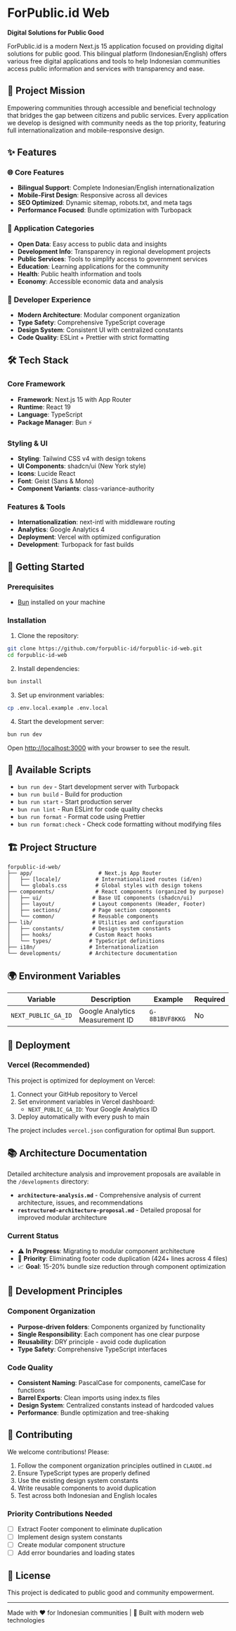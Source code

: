 # ForPublic.id Web

**Digital Solutions for Public Good**

ForPublic.id is a modern Next.js 15 application focused on providing digital solutions for public good. This bilingual platform (Indonesian/English) offers various free digital applications and tools to help Indonesian communities access public information and services with transparency and ease.

## 🎯 Project Mission

Empowering communities through accessible and beneficial technology that bridges the gap between citizens and public services. Every application we develop is designed with community needs as the top priority, featuring full internationalization and mobile-responsive design.

## ✨ Features

### 🌐 **Core Features**

- **Bilingual Support**: Complete Indonesian/English internationalization
- **Mobile-First Design**: Responsive across all devices
- **SEO Optimized**: Dynamic sitemap, robots.txt, and meta tags
- **Performance Focused**: Bundle optimization with Turbopack

### 📱 **Application Categories**

- **Open Data**: Easy access to public data and insights
- **Development Info**: Transparency in regional development projects
- **Public Services**: Tools to simplify access to government services
- **Education**: Learning applications for the community
- **Health**: Public health information and tools
- **Economy**: Accessible economic data and analysis

### 🔧 **Developer Experience**

- **Modern Architecture**: Modular component organization
- **Type Safety**: Comprehensive TypeScript coverage
- **Design System**: Consistent UI with centralized constants
- **Code Quality**: ESLint + Prettier with strict formatting

## 🛠️ Tech Stack

### **Core Framework**

- **Framework**: Next.js 15 with App Router
- **Runtime**: React 19
- **Language**: TypeScript
- **Package Manager**: Bun ⚡

### **Styling & UI**

- **Styling**: Tailwind CSS v4 with design tokens
- **UI Components**: shadcn/ui (New York style)
- **Icons**: Lucide React
- **Font**: Geist (Sans & Mono)
- **Component Variants**: class-variance-authority

### **Features & Tools**

- **Internationalization**: next-intl with middleware routing
- **Analytics**: Google Analytics 4
- **Deployment**: Vercel with optimized configuration
- **Development**: Turbopack for fast builds

## 🚀 Getting Started

### Prerequisites

- [Bun](https://bun.sh) installed on your machine

### Installation

1. Clone the repository:

```bash
git clone https://github.com/forpublic-id/forpublic-id-web.git
cd forpublic-id-web
```

2. Install dependencies:

```bash
bun install
```

3. Set up environment variables:

```bash
cp .env.local.example .env.local
```

4. Start the development server:

```bash
bun run dev
```

Open [http://localhost:3000](http://localhost:3000) with your browser to see the result.

## 📝 Available Scripts

- `bun run dev` - Start development server with Turbopack
- `bun run build` - Build for production
- `bun run start` - Start production server
- `bun run lint` - Run ESLint for code quality checks
- `bun run format` - Format code using Prettier
- `bun run format:check` - Check code formatting without modifying files

## 🏗️ Project Structure

```
forpublic-id-web/
├── app/                     # Next.js App Router
│   ├── [locale]/           # Internationalized routes (id/en)
│   └── globals.css         # Global styles with design tokens
├── components/             # React components (organized by purpose)
│   ├── ui/                # Base UI components (shadcn/ui)
│   ├── layout/            # Layout components (Header, Footer)
│   ├── sections/          # Page section components
│   └── common/            # Reusable components
├── lib/                   # Utilities and configuration
│   ├── constants/         # Design system constants
│   ├── hooks/            # Custom React hooks
│   └── types/            # TypeScript definitions
├── i18n/                 # Internationalization
└── developments/         # Architecture documentation
```

## 🌍 Environment Variables

| Variable            | Description                     | Example        | Required |
| ------------------- | ------------------------------- | -------------- | -------- |
| `NEXT_PUBLIC_GA_ID` | Google Analytics Measurement ID | `G-8B1BVF8KKG` | No       |

## 🚀 Deployment

### Vercel (Recommended)

This project is optimized for deployment on Vercel:

1. Connect your GitHub repository to Vercel
2. Set environment variables in Vercel dashboard:
   - `NEXT_PUBLIC_GA_ID`: Your Google Analytics ID
3. Deploy automatically with every push to main

The project includes `vercel.json` configuration for optimal Bun support.

## 📚 Architecture Documentation

Detailed architecture analysis and improvement proposals are available in the `/developments` directory:

- **`architecture-analysis.md`** - Comprehensive analysis of current architecture, issues, and recommendations
- **`restructured-architecture-proposal.md`** - Detailed proposal for improved modular architecture

### Current Status

- ⚠️ **In Progress**: Migrating to modular component architecture
- 🎯 **Priority**: Eliminating footer code duplication (424+ lines across 4 files)
- 📈 **Goal**: 15-20% bundle size reduction through component optimization

## 🧪 Development Principles

### Component Organization

- **Purpose-driven folders**: Components organized by functionality
- **Single Responsibility**: Each component has one clear purpose
- **Reusability**: DRY principle - avoid code duplication
- **Type Safety**: Comprehensive TypeScript interfaces

### Code Quality

- **Consistent Naming**: PascalCase for components, camelCase for functions
- **Barrel Exports**: Clean imports using index.ts files
- **Design System**: Centralized constants instead of hardcoded values
- **Performance**: Bundle optimization and tree-shaking

## 🤝 Contributing

We welcome contributions! Please:

1. Follow the component organization principles outlined in `CLAUDE.md`
2. Ensure TypeScript types are properly defined
3. Use the existing design system constants
4. Write reusable components to avoid duplication
5. Test across both Indonesian and English locales

### Priority Contributions Needed

- [ ] Extract Footer component to eliminate duplication
- [ ] Implement design system constants
- [ ] Create modular component structure
- [ ] Add error boundaries and loading states

## 📄 License

This project is dedicated to public good and community empowerment.

---

Made with ❤️ for Indonesian communities | 🚀 Built with modern web technologies
